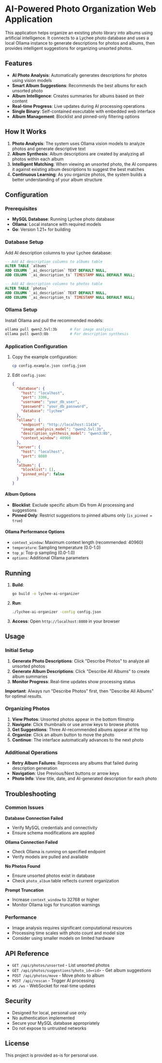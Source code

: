# AI-Powered Photo Organization Web Application

This application helps organize an existing photo library into albums using artificial intelligence. It connects to a Lychee photo database and uses a local Ollama instance to generate descriptions for photos and albums, then provides intelligent suggestions for organizing unsorted photos.

## Features

- **AI Photo Analysis**: Automatically generates descriptions for photos using vision models
- **Smart Album Suggestions**: Recommends the best albums for each unsorted photo
- **Album Intelligence**: Creates summaries for albums based on their content
- **Real-time Progress**: Live updates during AI processing operations
- **Single Binary**: Self-contained executable with embedded web interface
- **Album Management**: Blocklist and pinned-only filtering options

## How It Works

1. **Photo Analysis**: The system uses Ollama vision models to analyze photos and generate descriptive text
2. **Album Synthesis**: Album descriptions are created by analyzing all photos within each album
3. **Intelligent Matching**: When viewing an unsorted photo, the AI compares it against existing album descriptions to suggest the best matches
4. **Continuous Learning**: As you organize photos, the system builds a better understanding of your album structure

## Configuration

### Prerequisites

- **MySQL Database**: Running Lychee photo database
- **Ollama**: Local instance with required models
- **Go**: Version 1.21+ for building

### Database Setup

Add AI description columns to your Lychee database:

```sql
-- Add AI description columns to albums table
ALTER TABLE `albums`
ADD COLUMN `_ai_description` TEXT DEFAULT NULL,
ADD COLUMN `_ai_description_ts` TIMESTAMP NULL DEFAULT NULL;

-- Add AI description columns to photos table
ALTER TABLE `photos`
ADD COLUMN `_ai_description` TEXT DEFAULT NULL,
ADD COLUMN `_ai_description_ts` TIMESTAMP NULL DEFAULT NULL;
```

### Ollama Setup

Install Ollama and pull the recommended models:

```bash
ollama pull qwen2.5vl:3b      # For image analysis
ollama pull qwen3:8b          # For description synthesis
```

### Application Configuration

1. Copy the example configuration:
   ```bash
   cp config.example.json config.json
   ```

2. Edit `config.json`:
   ```json
   {
     "database": {
       "host": "localhost",
       "port": 3306,
       "username": "your_db_user",
       "password": "your_db_password",
       "database": "lychee"
     },
     "ollama": {
       "endpoint": "http://localhost:11434",
       "image_analysis_model": "qwen2.5vl:3b",
       "description_synthesis_model": "qwen3:8b",
       "context_window": 40960
     },
     "server": {
       "host": "localhost",
       "port": 8080
     },
     "albums": {
       "blocklist": [],
       "pinned_only": false
     }
   }
   ```

#### Album Options

- **Blocklist**: Exclude specific album IDs from AI processing and suggestions
- **Pinned Only**: Restrict suggestions to pinned albums only (`is_pinned = true`)

#### Ollama Performance Options

- `context_window`: Maximum context length (recommended: 40960)
- `temperature`: Sampling temperature (0.0-1.0)
- `top_p`: Top-p sampling (0.0-1.0)
- `options`: Additional Ollama parameters

## Running

1. **Build**:
   ```bash
   go build -o lychee-ai-organizer
   ```

2. **Run**:
   ```bash
   ./lychee-ai-organizer -config config.json
   ```

3. **Access**: Open `http://localhost:8080` in your browser

## Usage

### Initial Setup

1. **Generate Photo Descriptions**: Click "Describe Photos" to analyze all unsorted photos
2. **Generate Album Descriptions**: Click "Describe All Albums" to create album summaries
3. **Monitor Progress**: Real-time updates show processing status

**Important**: Always run "Describe Photos" first, then "Describe All Albums" for optimal results.

### Organizing Photos

1. **View Photos**: Unsorted photos appear in the bottom filmstrip
2. **Navigate**: Click thumbnails or use arrow keys to browse photos
3. **Get Suggestions**: Three AI-recommended albums appear at the top
4. **Organize**: Click an album button to move the photo
5. **Continue**: The interface automatically advances to the next photo

### Additional Operations

- **Retry Album Failures**: Reprocess any albums that failed during description generation
- **Navigation**: Use Previous/Next buttons or arrow keys
- **Photo Info**: View title, date, and AI-generated description for each photo

## Troubleshooting

### Common Issues

**Database Connection Failed**
- Verify MySQL credentials and connectivity
- Ensure schema modifications are applied

**Ollama Connection Failed**
- Check Ollama is running on specified endpoint
- Verify models are pulled and available

**No Photos Found**
- Ensure unsorted photos exist in database
- Check `photo_album` table reflects current organization

**Prompt Truncation**
- Increase `context_window` to 32768 or higher
- Monitor Ollama logs for truncation warnings

### Performance

- Image analysis requires significant computational resources
- Processing time scales with photo count and model size
- Consider using smaller models on limited hardware

## API Reference

- `GET /api/photos/unsorted` - List unsorted photos
- `GET /api/photos/suggestions?photo_id=<id>` - Get album suggestions
- `POST /api/photos/move` - Move photo to album
- `POST /api/rescan` - Trigger AI processing
- `WS /ws` - WebSocket for real-time updates

## Security

- Designed for local, personal use only
- No authentication implemented
- Secure your MySQL database appropriately
- Do not expose to untrusted networks

## License

This project is provided as-is for personal use.
